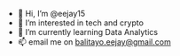 - 👋 Hi, I’m @eejay15
- 👀 I’m interested in tech and crypto
- 🌱 I’m currently learning Data Analytics
- 📫 email me on balitayo.eejay@gmail.com
